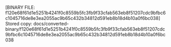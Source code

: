 [BINARY FILE: f120e68f61d1e5251b4241f0c8559b5fc3fb9f33cfab563eb8f51207cdc9bfbc6c1045716de8e3ea2055ac9b65c432b34812d591eb8b18d4b10a0f6bc038]
Stored copy: docs/converted-binary/f120e68f61d1e5251b4241f0c8559b5fc3fb9f33cfab563eb8f51207cdc9bfbc6c1045716de8e3ea2055ac9b65c432b34812d591eb8b18d4b10a0f6bc038
